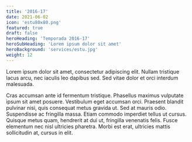 ```yaml
---
title: '2016-17'
date: 2021-06-02
icon: 'estu80x80.png'
featured: true
draft: false
heroHeading: 'Temporada 2016-17'
heroSubHeading: 'Lorem ipsum dolor sit amet'
heroBackground: 'services/estu.jpg'
weight: 12
---
```


Lorem ipsum dolor sit amet, consectetur adipiscing elit. Nullam tristique lacus arcu, nec iaculis leo dapibus sed. Sed vitae dolor et orci interdum malesuada. 

Cras accumsan ante id fermentum tristique. Phasellus maximus vulputate ipsum sit amet posuere. Vestibulum eget accumsan orci. Praesent blandit pulvinar nisi, quis consequat metus gravida ut. Sed at mauris odio. Suspendisse ac fringilla massa. Etiam commodo imperdiet tellus ut cursus. Quisque metus quam, hendrerit at dui ut, fringilla venenatis felis. Fusce elementum nec nisl ultricies pharetra. Morbi est erat, ultricies mattis sollicitudin at, cursus in elit. 